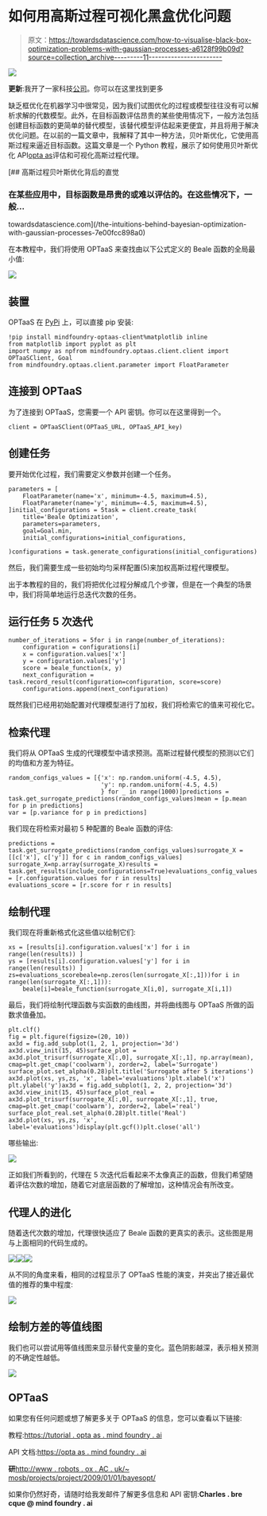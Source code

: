 # 如何用高斯过程可视化黑盒优化问题

> 原文：<https://towardsdatascience.com/how-to-visualise-black-box-optimization-problems-with-gaussian-processes-a6128f99b09d?source=collection_archive---------11----------------------->

![](img/ca782a850e2472f1256e67619a8b4339.png)

**更新**:我开了一家科技[公司](http://www.legislate.tech)。你可以在这里找到更多

缺乏框优化在机器学习中很常见，因为我们试图优化的过程或模型往往没有可以解析求解的代数模型。此外，在目标函数评估昂贵的某些使用情况下，一般方法包括创建目标函数的更简单的替代模型，该替代模型评估起来更便宜，并且将用于解决优化问题。在以前的一篇文章中，我解释了其中一种方法，贝叶斯优化，它使用高斯过程来逼近目标函数。这篇文章是一个 Python 教程，展示了如何使用贝叶斯优化 API[opta as](https://mindfoundry.ai/optaas)评估和可视化高斯过程代理。

[](/the-intuitions-behind-bayesian-optimization-with-gaussian-processes-7e00fcc898a0) [## 高斯过程贝叶斯优化背后的直觉

### 在某些应用中，目标函数是昂贵的或难以评估的。在这些情况下，一般…

towardsdatascience.com](/the-intuitions-behind-bayesian-optimization-with-gaussian-processes-7e00fcc898a0) 

在本教程中，我们将使用 OPTaaS 来查找由以下公式定义的 Beale 函数的全局最小值:

![](img/c49131ecd92732ea3d6b533b9b9dd060.png)

## 装置

OPTaaS 在 [PyPi](https://pypi.org/project/mindfoundry-optaas-client/) 上，可以直接 pip 安装:

```
!pip install mindfoundry-optaas-client%matplotlib inline
from matplotlib import pyplot as plt
import numpy as npfrom mindfoundry.optaas.client.client import OPTaaSClient, Goal
from mindfoundry.optaas.client.parameter import FloatParameter
```

## 连接到 OPTaaS

为了连接到 OPTaaS，您需要一个 API 密钥。你可以在这里得到一个。

```
client = OPTaaSClient(OPTaaS_URL, OPTaaS_API_key)
```

## 创建任务

要开始优化过程，我们需要定义参数并创建一个任务。

```
parameters = [
    FloatParameter(name='x', minimum=-4.5, maximum=4.5),
    FloatParameter(name='y', minimum=-4.5, maximum=4.5),
]initial_configurations = 5task = client.create_task(
    title='Beale Optimization', 
    parameters=parameters, 
    goal=Goal.min,
    initial_configurations=initial_configurations,

)configurations = task.generate_configurations(initial_configurations)
```

然后，我们需要生成一些初始均匀采样配置(5)来加权高斯过程代理模型。

出于本教程的目的，我们将把优化过程分解成几个步骤，但是在一个典型的场景中，我们将简单地运行总迭代次数的任务。

## 运行任务 5 次迭代

```
number_of_iterations = 5for i in range(number_of_iterations): 
    configuration = configurations[i]
    x = configuration.values['x']
    y = configuration.values['y']
    score = beale_function(x, y) 
    next_configuration = task.record_result(configuration=configuration, score=score)
    configurations.append(next_configuration)
```

既然我们已经用初始配置对代理模型进行了加权，我们将检索它的值来可视化它。

## 检索代理

我们将从 OPTaaS 生成的代理模型中请求预测。高斯过程替代模型的预测以它们的均值和方差为特征。

```
random_configs_values = [{'x': np.random.uniform(-4.5, 4.5), 
                          'y': np.random.uniform(-4.5, 4.5)
                          } for _ in range(1000)]predictions = task.get_surrogate_predictions(random_configs_values)mean = [p.mean for p in predictions]
var = [p.variance for p in predictions]
```

我们现在将检索对最初 5 种配置的 Beale 函数的评估:

```
predictions = task.get_surrogate_predictions(random_configs_values)surrogate_X = [[c['x'], c['y']] for c in random_configs_values]
surrogate_X=np.array(surrogate_X)results = task.get_results(include_configurations=True)evaluations_config_values = [r.configuration.values for r in results]
evaluations_score = [r.score for r in results]
```

## 绘制代理

我们现在将重新格式化这些值以绘制它们:

```
xs = [results[i].configuration.values['x'] for i in range(len(results)) ]
ys = [results[i].configuration.values['y'] for i in range(len(results)) ]
zs=evaluations_scorebeale=np.zeros(len(surrogate_X[:,1]))for i in range(len(surrogate_X[:,1])):
    beale[i]=beale_function(surrogate_X[i,0], surrogate_X[i,1])
```

最后，我们将绘制代理函数与实函数的曲线图，并将曲线图与 OPTaaS 所做的函数求值叠加。

```
plt.clf()
fig = plt.figure(figsize=(20, 10))
ax3d = fig.add_subplot(1, 2, 1, projection='3d')
ax3d.view_init(15, 45)surface_plot = ax3d.plot_trisurf(surrogate_X[:,0], surrogate_X[:,1], np.array(mean), cmap=plt.get_cmap('coolwarm'), zorder=2, label='Surrogate')
surface_plot.set_alpha(0.28)plt.title('Surrogate after 5 iterations')
ax3d.plot(xs, ys,zs, 'x', label='evaluations')plt.xlabel('x')
plt.ylabel('y')ax3d = fig.add_subplot(1, 2, 2, projection='3d')
ax3d.view_init(15, 45)surface_plot_real = ax3d.plot_trisurf(surrogate_X[:,0], surrogate_X[:,1], true, cmap=plt.get_cmap('coolwarm'), zorder=2, label='real')
surface_plot_real.set_alpha(0.28)plt.title('Real')
ax3d.plot(xs, ys,zs, 'x', label='evaluations')display(plt.gcf())plt.close('all')
```

哪些输出:

![](img/1edc8c5f42e95bea1cf5c2d0f1f093e5.png)

正如我们所看到的，代理在 5 次迭代后看起来不太像真正的函数，但我们希望随着评估次数的增加，随着它对底层函数的了解增加，这种情况会有所改变。

## 代理人的进化

随着迭代次数的增加，代理很快适应了 Beale 函数的更真实的表示。这些图是用与上面相同的代码生成的。

![](img/53f31089a82d3de61550da9c46b758f4.png)![](img/4eda8d3460d94856ea5bd256e6fd2920.png)![](img/3c195380ac454df7c0d3e3be55362b3b.png)

从不同的角度来看，相同的过程显示了 OPTaaS 性能的演变，并突出了接近最优值的推荐的集中程度:

![](img/c43fe934316e7f27b174c14a2216f7ce.png)

## 绘制方差的等值线图

我们也可以尝试用等值线图来显示替代变量的变化。蓝色阴影越深，表示相关预测的不确定性越低。

![](img/b6e942d36dde06e42c39ec69c19cce6d.png)

## OPTaaS

如果您有任何问题或想了解更多关于 OPTaaS 的信息，您可以查看以下链接:

教程:[https://tutorial . opta as . mind foundry . ai](https://tutorial.optaas.mindfoundry.ai)

API 文档:[https://opta as . mind foundry . ai](https://optaas.mindfoundry.ai)

**研**[http://www . robots . ox . AC . uk/~ mosb/projects/project/2009/01/01/bayesopt/](http://www.robots.ox.ac.uk/~mosb/projects/project/2009/01/01/bayesopt/)

如果你仍然好奇，请随时给我发邮件了解更多信息和 API 密钥:**Charles . bre cque @ mind foundry . ai**